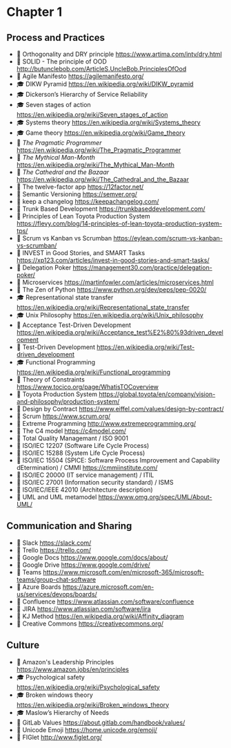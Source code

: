 # Chapter 1

## Process and Practices

* 📃 Orthogonality and DRY principle <https://www.artima.com/intv/dry.html>
* 📃 SOLID - The principle of OOD <http://butunclebob.com/ArticleS.UncleBob.PrinciplesOfOod>
* 📃 Agile Manifesto <https://agilemanifesto.org/>
* 🎓 DIKW Pyramid <https://en.wikipedia.org/wiki/DIKW_pyramid>
* 🎓 Dickerson’s Hierarchy of Service Reliability
* 🎓 Seven stages of action <https://en.wikipedia.org/wiki/Seven_stages_of_action>
* 🎓 Systems theory <https://en.wikipedia.org/wiki/Systems_theory>
* 🎓 Game theory <https://en.wikipedia.org/wiki/Game_theory>
* 📕 _The Pragmatic Programmer_ <https://en.wikipedia.org/wiki/The_Pragmatic_Programmer>
* 📕 _The Mythical Man-Month_ <https://en.wikipedia.org/wiki/The_Mythical_Man-Month>
* 📕 _The Cathedral and the Bazaar_ <https://en.wikipedia.org/wiki/The_Cathedral_and_the_Bazaar>
* 📃 The twelve-factor app <https://12factor.net/>
* 📃 Semantic Versioning <https://semver.org/>
* 📃 keep a changelog <https://keepachangelog.com/>
* 📙 Trunk Based Development <https://trunkbaseddevelopment.com/>
* 📃 Principles of Lean Toyota Production System <https://flevy.com/blog/14-principles-of-lean-toyota-production-system-tps/>
* 📃 Scrum vs Kanban vs Scrumban <https://eylean.com/scrum-vs-kanban-vs-scrumban/>
* 📃 INVEST in Good Stories, and SMART Tasks <https://xp123.com/articles/invest-in-good-stories-and-smart-tasks/>
* 📃 Delegation Poker <https://management30.com/practice/delegation-poker/>
* 📃 Microservices <https://martinfowler.com/articles/microservices.html>
* 📃 The Zen of Python <https://www.python.org/dev/peps/pep-0020/>
* 🎓 Representational state transfer <https://en.wikipedia.org/wiki/Representational_state_transfer>
* 🎓 Unix Philosophy <https://en.wikipedia.org/wiki/Unix_philosophy>
* 📙 Acceptance Test-Driven Development <https://en.wikipedia.org/wiki/Acceptance_test%E2%80%93driven_development>
* 📙 Test-Driven Development <https://en.wikipedia.org/wiki/Test-driven_development>
* 🎓 Functional Programming <https://en.wikipedia.org/wiki/Functional_programming>
* 📙 Theory of Constraints <https://www.tocico.org/page/WhatisTOCoverview>
* 📙 Toyota Production System <https://global.toyota/en/company/vision-and-philosophy/production-system/>
* 📙 Design by Contract <https://www.eiffel.com/values/design-by-contract/>
* 📙 Scrum <https://www.scrum.org/>
* 📙 Extreme Programming <http://www.extremeprogramming.org/>
* 📙 The C4 model <https://c4model.com/>
* 📗 Total Quality Managemant / ISO 9001
* 📗 ISO/IEC 12207 (Software Life Cycle Process)
* 📗 ISO/IEC 15288 (System Life Cycle Process)
* 📗 ISO/IEC 15504 (SPICE: Software Process Improvement and Capability dEtermination) / CMMI <https://cmmiinstitute.com/>
* 📗 ISO/IEC 20000 (IT service management) / ITIL
* 📗 ISO/IEC 27001 (Information security standard) / ISMS
* 📗 ISO/IEC/IEEE 42010 (Architecture description)
* 📗 UML and UML metamodel <https://www.omg.org/spec/UML/About-UML/>

## Communication and Sharing

* 🔺 Slack <https://slack.com/>
* 🔺 Trello <https://trello.com/>
* 🔺 Google Docs <https://www.google.com/docs/about/>
* 🔺 Google Drive <https://www.google.com/drive/>
* 🔺 Teams <https://www.microsoft.com/en/microsoft-365/microsoft-teams/group-chat-software>
* 🔺 Azure Boards <https://azure.microsoft.com/en-us/services/devops/boards/>
* 🔶 Confluence <https://www.atlassian.com/software/confluence>
* 🔶 JIRA <https://www.atlassian.com/software/jira>
* 📙 KJ Method <https://en.wikipedia.org/wiki/Affinity_diagram>
* 📗 Creative Commons <https://creativecommons.org/>

## Culture

* 📃 Amazon's Leadership Principles <https://www.amazon.jobs/en/principles>
* 🎓 Psychological safety <https://en.wikipedia.org/wiki/Psychological_safety>
* 🎓 Broken windows theory <https://en.wikipedia.org/wiki/Broken_windows_theory>
* 🎓 Maslow’s Hierarchy of Needs
* 📃 GitLab Values <https://about.gitlab.com/handbook/values/>
* 📗 Unicode Emoji <https://home.unicode.org/emoji/>
* 🔷 FIGlet <http://www.figlet.org/>

